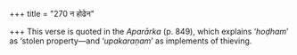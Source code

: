 +++
title = "270 न होढेन"

+++
This verse is quoted in the *Aparārka* (p. 849), which explains
‘*hoḍham*’ as ‘stolen property—and ‘*upakaraṇam*’ as implements of
thieving.


